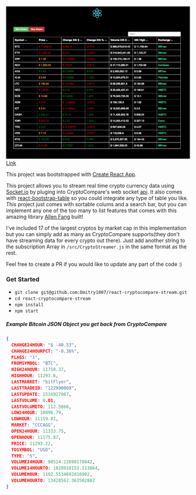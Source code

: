 ![App ScreenShot](./app-screanshot.png?raw=true "React CryptoCompare Stream")
[Link](https://dmitry1007.github.io/react-cryptocompare-stream/)

This project was bootstrapped with [Create React App](https://github.com/facebookincubator/create-react-app).

This project allows you to stream real time crypto currency data using [Socket.io](https://socket.io/) by pluging into CryptoCompare's web socket [api](https://www.cryptocompare.com/api/?javascript#-api-web-socket-). It also comes with [react-bootstrap-table](https://allenfang.github.io/react-bootstrap-table/index.html) so you could integrate any type of table you like. This project just comes with sortable colums and a search bar, but you can implement any one of the too many to list features that comes with this amazing library [Allen Fang](https://github.com/AllenFang) built!

I've included 17 of the largest cryptos by market cap in this implementation but you can simply add as many as CryptoCompare supports(they don't have streaming data for every crypto out there). Just add another string to the subscription Array in `/src/CryptoStreamer.js` in the same format as the rest.

Feel free to create a PR if you would like to update any part of the code :)


### Get Started
- `git clone git@github.com:Dmitry1007/react-cryptocompare-stream.git`
- `cd react-cryptocompare-stream`
- `npm install`
- `npm start`


##### Example Bitcoin JSON Object you get back from CryptoCompare

```json
{
  CHANGE24HOUR: "$ -40.53",
  CHANGE24HOURPCT: "-0.36%",
  FLAGS: "1",
  FROMSYMBOL: "BTC",
  HIGH24HOUR: 11758.37,
  HIGHHOUR: 11293.6,
  LASTMARKET: "bitFlyer",
  LASTTRADEID: "122990069",
  LASTUPDATE: 1516927087,
  LASTVOLUME: 0.01,
  LASTVOLUMETO: 112.5066,
  LOW24HOUR: 10896.79,
  LOWHOUR: 11159.81,
  MARKET: "CCCAGG",
  OPEN24HOUR: 11333.75,
  OPENHOUR: 11175.87,
  PRICE: 11293.22,
  TOSYMBOL: "USD",
  TYPE: "5",
  VOLUME24HOUR: 90524.22690170842,
  VOLUME24HOURTO: 1028918153.113864,
  VOLUMEHOUR: 1192.5534692810902,
  VOLUMEHOURTO: 13428562.363502882
}
```
